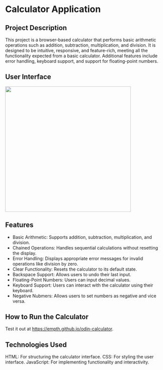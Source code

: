 # Calculator Application
## Project Description
This project is a browser-based calculator that performs basic arithmetic operations such as addition, subtraction, multiplication, and division. It is designed to be intuitive, responsive, and feature-rich, meeting all the functionality expected from a basic calculator. Additional features include error handling, keyboard support, and support for floating-point numbers.
## User Interface

<img src="https://github.com/user-attachments/assets/1697a295-973a-404e-9593-3f513bed86a8" width="400">

## Features
<ul>
  <li>Basic Arithmetic: Supports addition, subtraction, multiplication, and division.</li>
  <li>Chained Operations: Handles sequential calculations without resetting the display.</li>
  <li>Error Handling: Displays appropriate error messages for invalid operations like division by zero.</li>
  <li>Clear Functionality: Resets the calculator to its default state.</li>
  <li>Backspace Support: Allows users to undo their last input.</li>
  <li>Floating-Point Numbers: Users can input decimal values.</li>
  <li>Keyboard Support: Users can interact with the calculator using their keyboard.</li>
  <li>Negative Nubmers: Allows users to set numbers as negative and vice versa.</li>
</ul>

## How to Run the Calculator
Test it out at
https://empth.github.io/odin-calculator.

## Technologies Used
HTML: For structuring the calculator interface.
CSS: For styling the user interface.
JavaScript: For implementing functionality and interactivity.
